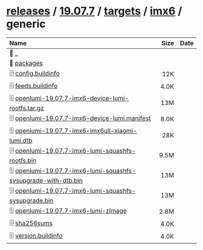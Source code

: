 ---
---

# [releases](/releases/) / [19.07.7](/releases/19.07.7/) / [targets](/releases/19.07.7/targets/) / [imx6](/releases/19.07.7/targets/imx6/) / generic


| Name | Size | Date |
|:---|---:|---|
| 📁 [..](../) | | |
| 📁 [packages](packages) | | |
| 🗄️ [config.buildinfo](./config.buildinfo) | 12K | |
| 🗄️ [feeds.buildinfo](./feeds.buildinfo) | 4.0K | |
| 🗄️ [openlumi-19.07.7-imx6-device-lumi-rootfs.tar.gz](./openlumi-19.07.7-imx6-device-lumi-rootfs.tar.gz) | 13M | |
| 🗄️ [openlumi-19.07.7-imx6-device-lumi.manifest](./openlumi-19.07.7-imx6-device-lumi.manifest) | 8.0K | |
| 🗄️ [openlumi-19.07.7-imx6-imx6ull-xiaomi-lumi.dtb](./openlumi-19.07.7-imx6-imx6ull-xiaomi-lumi.dtb) | 28K | |
| 🗄️ [openlumi-19.07.7-imx6-lumi-squashfs-rootfs.bin](./openlumi-19.07.7-imx6-lumi-squashfs-rootfs.bin) | 9.5M | |
| 🗄️ [openlumi-19.07.7-imx6-lumi-squashfs-sysupgrade-with-dtb.bin](./openlumi-19.07.7-imx6-lumi-squashfs-sysupgrade-with-dtb.bin) | 13M | |
| 🗄️ [openlumi-19.07.7-imx6-lumi-squashfs-sysupgrade.bin](./openlumi-19.07.7-imx6-lumi-squashfs-sysupgrade.bin) | 13M | |
| 🗄️ [openlumi-19.07.7-imx6-lumi-zImage](./openlumi-19.07.7-imx6-lumi-zImage) | 2.8M | |
| 🗄️ [sha256sums](./sha256sums) | 4.0K | |
| 🗄️ [version.buildinfo](./version.buildinfo) | 4.0K | |

